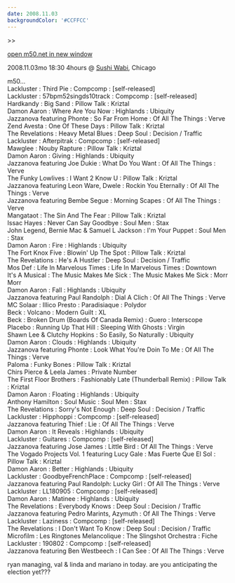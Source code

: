 ```yaml
---
date: 2008.11.03
backgroundColor: '#CCFFCC'
---
```


\>>

[open m50.net in new window  
](http://m50.net/)


2008.11.03mo 18:30 4hours @ [Sushi Wabi](http://www.sushiwabi.com/), Chicago  


m50...  
Lackluster : Third Pie : Compcomp : \[self-released\]  
Lackluster : 57bpm52singds10track : Compcomp : \[self-released\]  
Hardkandy : Big Sand : Pillow Talk : Kriztal  
Damon Aaron : Where Are You Now : Highlands : Ubiquity  
Jazzanova featuring Phonte : So Far From Home : Of All The Things : Verve  
Zend Avesta : One Of These Days : Pillow Talk : Kriztal  
The Revelations : Heavy Metal Blues : Deep Soul : Decision / Traffic  
Lackluster : Afterpitrak : Compcomp : \[self-released\]  
Mawglee : Nouby Rapture : Pillow Talk : Kriztal  
Damon Aaron : Giving : Highlands : Ubiquity  
Jazzanova featuring Joe Dukie : What Do You Want : Of All The Things : Verve  
The Funky Lowlives : I Want 2 Know U : Pillow Talk : Kriztal  
Jazzanova featuring Leon Ware, Dwele : Rockin You Eternally : Of All The Things : Verve  
Jazzanova featuring Bembe Segue : Morning Scapes : Of All The Things : Verve  
Mangataot : The Sin And The Fear : Pillow Talk : Kriztal  
Issac Hayes : Never Can Say Goodbye : Soul Men : Stax  
John Legend, Bernie Mac & Samuel L Jackson : I'm Your Puppet : Soul Men : Stax  
Damon Aaron : Fire : Highlands : Ubiquity  
The Fort Knox Five : Blowin' Up The Spot : Pillow Talk : Kriztal  
The Revelations : He's A Hustler : Deep Soul : Decision / Traffic  
Mos Def : Life In Marvelous Times : Life In Marvelous Times : Downtown  
It's A Musical : The Music Makes Me Sick : The Music Makes Me Sick : Morr Morr  
Damon Aaron : Fall : Highlands : Ubiquity  
Jazzanova featuring Paul Randolph : Dial A Clich : Of All The Things : Verve  
MC Solaar : Illico Presto : Paradisiaque : Polydor  
Beck : Volcano : Modern Guilt : XL  
Beck : Broken Drum (Boards Of Canada Remix) : Guero : Interscope  
Placebo : Running Up That Hill : Sleeping With Ghosts : Virgin  
Shawn Lee & Clutchy Hopkins : So Easily, So Naturally : Ubiquity  
Damon Aaron : Clouds : Highlands : Ubiquity  
Jazzanova featuring Phonte : Look What You're Doin To Me : Of All The Things : Verve  
Paloma : Funky Bones : Pillow Talk : Kriztal  
Chirs Pierce & Leela James : Private Number  
The First Floor Brothers : Fashionably Late (Thunderball Remix) : Pillow Talk : Kriztal  
Damon Aaron : Floating : Highlands : Ubiquity  
Anthony Hamilton : Soul Music : Soul Men : Stax  
The Revelations : Sorry's Not Enough : Deep Soul : Decision / Traffic  
Lackluster : Hipphoppi : Compcomp : \[self-released\]  
Jazzanova featuring Thief : Lie : Of All The Things : Verve  
Damon Aaron : It Reveals : Highlands : Ubiquity  
Lackluster : Guitares : Compcomp : \[self-released\]  
Jazzanova featuring Jose James : Little Bird : Of All The Things : Verve  
The Vogado Projects Vol. 1 featuring Lucy Gale : Mas Fuerte Que El Sol : Pillow Talk : Kriztal  
Damon Aaron : Better : Highlands : Ubiquity  
Lackluster : GoodbyeFrenchPlace : Compcomp : \[self-released\]  
Jazzanova featuring Paul Randolph: Lucky Girl : Of All The Things : Verve  
Lackluster : LL180905 : Compcomp : \[self-released\]  
Damon Aaron : Matinee : Highlands : Ubiquity  
The Revelations : Everybody Knows : Deep Soul : Decision / Traffic  
Jazzanova featuring Pedro Marints, Azymuth : Of All The Things : Verve  
Lackluster : Laziness : Compcomp : \[self-released\]  
The Revelations : I Don't Want To Know : Deep Soul : Decision / Traffic  
Microfilm : Les Ringtones Melancolique : The Slingshot Orchestra : Fiche  
Lackluster : 190802 : Compcomp : \[self-released\]  
Jazzanova featuring Ben Westbeech : I Can See : Of All The Things : Verve  

ryan managing, val & linda and mariano in today. are you anticipating the election yet???